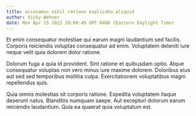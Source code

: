 ```yaml
---
title: accusamus nihil ratione explicabo aliquid
author: Vicky Wehner
date: Mon Apr 25 2022 20:09:49 GMT-0400 (Eastern Daylight Time)
---
```

Et enim consequatur molestiae qui earum magni laudantium sed facilis. Corporis reiciendis voluptas consequatur ad enim. Voluptatem deleniti iure neque velit quia dolorem dolor ratione.

 Dolorum fuga a quia id provident. Sint ratione et quibusdam optio. Atque consequatur voluptas non vero minus iure maxime dolorem. Doloribus eius aut sed sed temporibus mollitia culpa. Exercitationem voluptatibus magni repellendus quis.

 Quia omnis molestias sit corporis ratione. Expedita voluptatem itaque deserunt natus. Blanditiis numquam saepe. Aut excepturi dolorum earum reiciendis laudantium. Quia ea quaerat quia voluptatum est.
